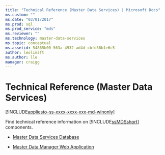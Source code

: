 ```yaml
---
title: "Technical Reference (Master Data Services) | Microsoft Docs"
ms.custom: ""
ms.date: "03/01/2017"
ms.prod: sql
ms.prod_service: "mds"
ms.reviewer: ""
ms.technology: master-data-services
ms.topic: conceptual
ms.assetid: 54865b00-563a-4932-ad4d-cbfd36b1e6c5
author: leolimsft
ms.author: lle
manager: craigg
---
```

# Technical Reference (Master Data Services)

[!INCLUDE[appliesto-ss-xxxx-xxxx-xxx-md-winonly](../includes/appliesto-ss-xxxx-xxxx-xxx-md-winonly.md)]

  Find technical reference information on [!INCLUDE[ssMDSshort](../includes/ssmdsshort-md.md)] components.  
  
 
-   [Master Data Services Database](../master-data-services/master-data-services-database.md)  
  
-   [Master Data Manager Web Application](../master-data-services/master-data-manager-web-application.md)  
  
  
